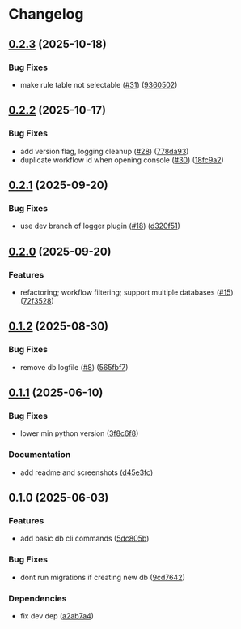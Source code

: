 # Changelog

## [0.2.3](https://github.com/cademirch/snkmt/compare/v0.2.2...v0.2.3) (2025-10-18)


### Bug Fixes

* make rule table not selectable ([#31](https://github.com/cademirch/snkmt/issues/31)) ([9360502](https://github.com/cademirch/snkmt/commit/9360502b89eb7b3d13237c8e5f9433c69de38bb0))

## [0.2.2](https://github.com/cademirch/snkmt/compare/v0.2.1...v0.2.2) (2025-10-17)


### Bug Fixes

* add version flag, logging cleanup ([#28](https://github.com/cademirch/snkmt/issues/28)) ([778da93](https://github.com/cademirch/snkmt/commit/778da93cbd1098223ea82b3328a13a97fafd4464))
* duplicate workflow id when opening console ([#30](https://github.com/cademirch/snkmt/issues/30)) ([18fc9a2](https://github.com/cademirch/snkmt/commit/18fc9a2e12fb59118a41f38c54744d284d179b76))

## [0.2.1](https://github.com/cademirch/snkmt/compare/v0.2.0...v0.2.1) (2025-09-20)


### Bug Fixes

* use dev branch of logger plugin ([#18](https://github.com/cademirch/snkmt/issues/18)) ([d320f51](https://github.com/cademirch/snkmt/commit/d320f51d514733eb6b1c3b27aea56f7ad663fd6e))

## [0.2.0](https://github.com/cademirch/snkmt/compare/v0.1.2...v0.2.0) (2025-09-20)


### Features

* refactoring; workflow filtering; support multiple databases ([#15](https://github.com/cademirch/snkmt/issues/15)) ([72f3528](https://github.com/cademirch/snkmt/commit/72f35285995cf8ab1c23f59aca8821f7de5e42fe))

## [0.1.2](https://github.com/cademirch/snkmt/compare/v0.1.1...v0.1.2) (2025-08-30)


### Bug Fixes

* remove db logfile ([#8](https://github.com/cademirch/snkmt/issues/8)) ([565fbf7](https://github.com/cademirch/snkmt/commit/565fbf703a7689fd2ebafa597049c6d842a90510))

## [0.1.1](https://github.com/cademirch/snkmt/compare/v0.1.0...v0.1.1) (2025-06-10)


### Bug Fixes

* lower min python version ([3f8c6f8](https://github.com/cademirch/snkmt/commit/3f8c6f826c05bb902ec8eee5a53ee29327b7c650))


### Documentation

* add readme and screenshots ([d45e3fc](https://github.com/cademirch/snkmt/commit/d45e3fc71e4eb727182b8a98ddc881f045650b1a))

## 0.1.0 (2025-06-03)


### Features

* add basic db cli commands ([5dc805b](https://github.com/cademirch/snkmt/commit/5dc805b19b85627aeb52f61fb858332140fa111d))


### Bug Fixes

* dont run migrations if creating new db ([9cd7642](https://github.com/cademirch/snkmt/commit/9cd76423c368c4ad252b45b09b14e98d037a36d0))


### Dependencies

* fix dev dep ([a2ab7a4](https://github.com/cademirch/snkmt/commit/a2ab7a4ef964218261e20471f93b690d36bc868d))
